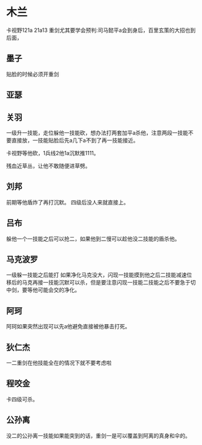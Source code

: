 木兰
====
卡视野121a
21a13
重剑尤其要学会预判:司马懿平a会到身后，百里玄策的大招也到后面，

## 墨子
贴脸的时候必须开重剑

## 亚瑟

## 关羽
一级升一技能，走位躲他一技能砍，想办法打两套加平a杀他，注意两段一技能不要直接放，一技能贴脸后先a几下a不到了再一技能接近。

卡视野等他砍，1兵线2他1a沉默推1111。

残血近草丛，让他不敢随便进草劈。

## 刘邦
前期等他盾炸了再打沉默。
四级后没人来就直接上。

## 吕布
躲他一个一技能之后可以抢二，如果他到二慢可以趁他没二技能的盾杀他。

## 马克波罗
一级躲一技能之后能打
如果净化马克没大，闪现一技能摸到他之后二技能减速位移后的马克再接一技能沉默可以杀，但是要注意闪现一技能二技能之后不要急于切中剑，要等他可能会交的净化。

## 阿珂
阿珂如果突然出现可以先a他避免直接被他暴击打死。

## 狄仁杰
一二重剑在他技能全在的情况下就不要考虑啦

## 程咬金
卡四级可杀。

## 公孙离
没二的公孙离一技能如果能突到的话，重剑一是可以覆盖到阿离的真身和伞的。
